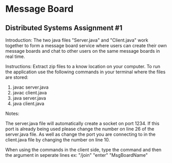 # Message Board
Distributed Systems Assignment #1
---
Introduction:
The two java files "Server.java" and "Client.java" work together to form a message board service where users can create their own message boards and chat to other users on the same message boards in real time.

Instructions:
Extract zip files to a know location on your computer. To run the application use the following commands in your terminal where the files are stored:
1. javac server.java
2. javac client.java
3. java server.java
4. java client.java

Notes:

The server.java file will automatically create a socket on port 1234. 
If this port is already being used please change the number on line 26 of the server.java file. 
As well as change the port you are connecting to in the client.java file by changing the number on line 10. 

When using the commands in the client side, type the command and then the argument in seperate lines
ex: "/join" "enter" "MsgBoardName"
